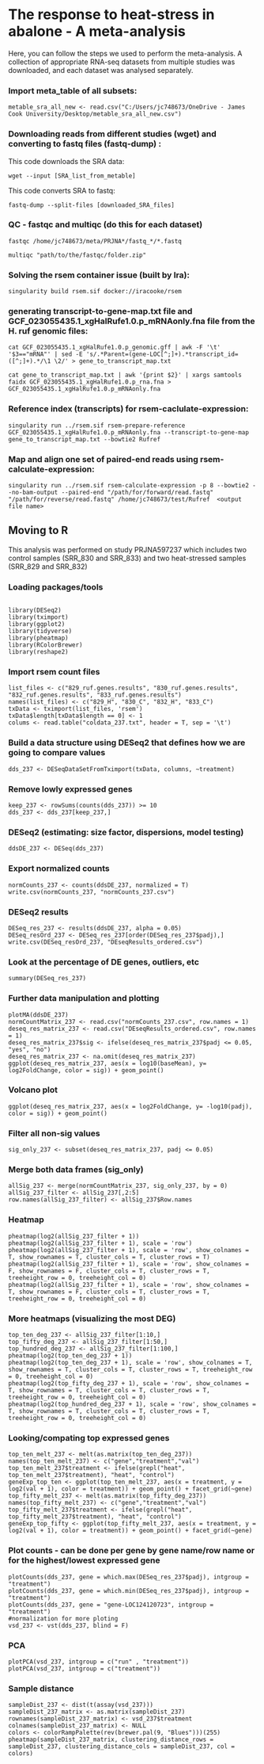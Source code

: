 # The response to heat-stress in abalone - A meta-analysis 

Here, you can follow the steps we used to perform the meta-analysis. A collection of appropriate RNA-seq datasets from multiple studies was downloaded, and each dataset was analysed separately.


### Import meta_table of all subsets:

```
metable_sra_all_new <- read.csv("C:/Users/jc748673/OneDrive - James Cook University/Desktop/metable_sra_all_new.csv")
```

### Downloading reads from different studies (wget) and converting to fastq files (fastq-dump) :

This code downloads the SRA data:

```
wget --input [SRA_list_from_metable]
```

This code converts SRA to fastq:

```
fastq-dump --split-files [downloaded_SRA_files]
```

### QC - fastqc and multiqc (do this for each dataset) 

```
fastqc /home/jc748673/meta/PRJNA*/fastq_*/*.fastq 
```

```
multiqc "path/to/the/fastqc/folder.zip" 
```

### Solving the rsem container issue (built by Ira):

```
singularity build rsem.sif docker://iracooke/rsem 
```

### generating transcript-to-gene-map.txt file and GCF_023055435.1_xgHalRufe1.0.p_mRNAonly.fna file from the H. ruf genomic files:

```
cat GCF_023055435.1_xgHalRufe1.0.p_genomic.gff | awk -F '\t' '$3=="mRNA"' | sed -E 's/.*Parent=(gene-LOC[^;]+).*transcript_id=([^;]+).*/\1 \2/' > gene_to_transcript_map.txt
```
```
cat gene_to_transcript_map.txt | awk '{print $2}' | xargs samtools faidx GCF_023055435.1_xgHalRufe1.0.p_rna.fna > GCF_023055435.1_xgHalRufe1.0.p_mRNAonly.fna
```

### Reference index (transcripts) for rsem-caclulate-expression:

```
singularity run ../rsem.sif rsem-prepare-reference GCF_023055435.1_xgHalRufe1.0.p_mRNAonly.fna --transcript-to-gene-map gene_to_transcript_map.txt --bowtie2 Rufref
```

### Map and align one set of paired-end reads using rsem-calculate-expression:

```
singularity run ../rsem.sif rsem-calculate-expression -p 8 --bowtie2 --no-bam-output --paired-end "/path/for/forward/read.fastq" "/path/for/reverse/read.fastq" /home/jc748673/test/Rufref  <output file name> 
```

## Moving to R 

This analysis was performed on study PRJNA597237 which includes two control samples (SRR_830 and SRR_833) and two heat-stressed samples (SRR_829 and SRR_832)


### Loading packages/tools

```{r}

library(DESeq2)
library(tximport)
library(ggplot2)
library(tidyverse)
library(pheatmap)
library(RColorBrewer)
library(reshape2)

```


### Import rsem count files

```
list_files <- c("829_ruf.genes.results", "830_ruf.genes.results", "832_ruf.genes.results", "833_ruf.genes.results")
names(list_files) <- c("829_H", "830_C", "832_H", "833_C")
txData <- tximport(list_files, 'rsem')
txData$length[txData$length == 0] <- 1
colums <- read.table("coldata_237.txt", header = T, sep = '\t')
```

### Build a data structure using DESeq2 that defines how we are going to compare values

```
dds_237 <- DESeqDataSetFromTximport(txData, columns, ~treatment)
```

### Remove lowly expressed genes

```
keep_237 <- rowSums(counts(dds_237)) >= 10
dds_237 <- dds_237[keep_237,]
```

### DESeq2 (estimating: size factor, dispersions, model testing)

```
ddsDE_237 <- DESeq(dds_237)
```
### Export normalized counts

```
normCounts_237 <- counts(ddsDE_237, normalized = T)
write.csv(normCounts_237, "normCounts_237.csv")
```

### DESeq2 results

```
DESeq_res_237 <- results(ddsDE_237, alpha = 0.05)
DESeq_resOrd_237 <- DESeq_res_237[order(DESeq_res_237$padj),]
write.csv(DESeq_resOrd_237, "DEseqResults_ordered.csv")
```
### Look at the percentage of DE genes, outliers, etc

```
summary(DESeq_res_237)
```

### Further data manipulation and plotting

```
plotMA(ddsDE_237)
normCountMatrix_237 <- read.csv("normCounts_237.csv", row.names = 1)
deseq_res_matrix_237 <- read.csv("DEseqResults_ordered.csv", row.names = 1)
deseq_res_matrix_237$sig <- ifelse(deseq_res_matrix_237$padj <= 0.05, "yes", "no")
deseq_res_matrix_237 <- na.omit(deseq_res_matrix_237)
ggplot(deseq_res_matrix_237, aes(x = log10(baseMean), y= log2FoldChange, color = sig)) + geom_point()
```
### Volcano plot

```
ggplot(deseq_res_matrix_237, aes(x = log2FoldChange, y= -log10(padj), color = sig)) + geom_point()
```

### Filter all non-sig values

```
sig_only_237 <- subset(deseq_res_matrix_237, padj <= 0.05)
```

### Merge both data frames (sig_only) 

```
allSig_237 <- merge(normCountMatrix_237, sig_only_237, by = 0)
allSig_237_filter <- allSig_237[,2:5]
row.names(allSig_237_filter) <- allSig_237$Row.names
```
### Heatmap

```
pheatmap(log2(allSig_237_filter + 1))
pheatmap(log2(allSig_237_filter + 1), scale = 'row')
pheatmap(log2(allSig_237_filter + 1), scale = 'row', show_colnames = T, show_rownames = T, cluster_cols = T, cluster_rows = T)
pheatmap(log2(allSig_237_filter + 1), scale = 'row', show_colnames = F, show_rownames = F, cluster_cols = T, cluster_rows = T, treeheight_row = 0, treeheight_col = 0)
pheatmap(log2(allSig_237_filter + 1), scale = 'row', show_colnames = T, show_rownames = F, cluster_cols = T, cluster_rows = T, treeheight_row = 0, treeheight_col = 0)
```

### More heatmaps (visualizing the most DEG)

```
top_ten_deg_237 <- allSig_237_filter[1:10,]
top_fifty_deg_237 <- allSig_237_filter[1:50,]
top_hundred_deg_237 <- allSig_237_filter[1:100,]
pheatmap(log2(top_ten_deg_237 + 1))
pheatmap(log2(top_ten_deg_237 + 1), scale = 'row', show_colnames = T, show_rownames = T, cluster_cols = T, cluster_rows = T, treeheight_row = 0, treeheight_col = 0)
pheatmap(log2(top_fifty_deg_237 + 1), scale = 'row', show_colnames = T, show_rownames = T, cluster_cols = T, cluster_rows = T, treeheight_row = 0, treeheight_col = 0)
pheatmap(log2(top_hundred_deg_237 + 1), scale = 'row', show_colnames = T, show_rownames = T, cluster_cols = T, cluster_rows = T, treeheight_row = 0, treeheight_col = 0)
```

### Looking/compating top expressed genes

```
top_ten_melt_237 <- melt(as.matrix(top_ten_deg_237))
names(top_ten_melt_237) <- c("gene","treatment","val")
top_ten_melt_237$treatment <- ifelse(grepl("heat", top_ten_melt_237$treatment), "heat", "control")
geneExp_top_ten <- ggplot(top_ten_melt_237, aes(x = treatment, y = log2(val + 1), color = treatment)) + geom_point() + facet_grid(~gene)
top_fifty_melt_237 <- melt(as.matrix(top_fifty_deg_237))
names(top_fifty_melt_237) <- c("gene","treatment","val")
top_fifty_melt_237$treatment <- ifelse(grepl("heat", top_fifty_melt_237$treatment), "heat", "control")
geneExp_top_fifty <- ggplot(top_fifty_melt_237, aes(x = treatment, y = log2(val + 1), color = treatment)) + geom_point() + facet_grid(~gene)
```

### Plot counts - can be done per gene by gene name/row name or for the highest/lowest expressed gene

```
plotCounts(dds_237, gene = which.max(DESeq_res_237$padj), intgroup = "treatment")
plotCounts(dds_237, gene = which.min(DESeq_res_237$padj), intgroup = "treatment")
plotCounts(dds_237, gene = "gene-LOC124120723", intgroup = "treatment")
#normalization for more ploting
vsd_237 <- vst(dds_237, blind = F)
```

### PCA

```
plotPCA(vsd_237, intgroup = c("run" , "treatment"))
plotPCA(vsd_237, intgroup = c("treatment"))
```

### Sample distance

```
sampleDist_237 <- dist(t(assay(vsd_237)))
sampleDist_237_matrix <- as.matrix(sampleDist_237)
rownames(sampleDist_237_matrix) <- vsd_237$treatment
colnames(sampleDist_237_matrix) <- NULL
colors <- colorRampPalette(rev(brewer.pal(9, "Blues")))(255)
pheatmap(sampleDist_237_matrix, clustering_distance_rows = sampleDist_237, clustering_distance_cols = sampleDist_237, col = colors)
```


```

